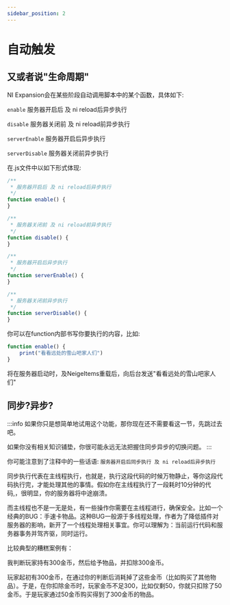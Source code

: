 ```yaml
---
sidebar_position: 2
---
```


# 自动触发

## 又或者说"生命周期"

NI Expansion会在某些阶段自动调用脚本中的某个函数，具体如下:

`enable` 服务器开启后 及 ni reload后异步执行

`disable` 服务器关闭前 及 ni reload前异步执行

`serverEnable` 服务器开启后异步执行

`serverDisable` 服务器关闭前异步执行

在.js文件中以如下形式体现:

```js
/**
 * 服务器开启后 及 ni reload后异步执行
 */
function enable() {
}

/**
 * 服务器关闭前 及 ni reload前异步执行
 */
function disable() {
}

/**
 * 服务器开启后异步执行
 */
function serverEnable() {
}

/**
 * 服务器关闭前异步执行
 */
function serverDisable() {
}
```

你可以在function内部书写你要执行的内容，比如:

```js
function enable() {
    print("看看远处的雪山吧家人们")
}
```

将在服务器启动时，及NeigeItems重载后，向后台发送"看看远处的雪山吧家人们"

## 同步?异步?

:::info
如果你只是想简单地试用这个功能，那你现在还不需要看这一节，先跳过去吧。

如果你没有相关知识铺垫，你很可能永远无法把握住同步异步的切换问题。
:::

你可能注意到了注释中的一些话语: `服务器开启后同步执行 及 ni reload后异步执行`

同步执行代表在主线程执行，也就是，执行这段代码的时候万物静止，等你这段代码执行完，才能处理其他的事情。假如你在主线程执行了一段耗时10分钟的代码,，很明显，你的服务器将中途崩溃。

而主线程也不是一无是处，有一些操作你需要在主线程进行，确保安全。比如一个经典的BUG：手速卡物品。这种BUG一般源于多线程处理，作者为了降低插件对服务器的影响，新开了一个线程处理相关事宜。你可以理解为：当前运行代码和服务器事务并驾齐驱，同时运行。

比较典型的糟糕案例有：

我判断玩家持有300金币，然后给予物品，并扣除300金币。

玩家起初有300金币，在通过你的判断后消耗掉了这些金币（比如购买了其他物品）。于是，在你扣除金币时，玩家金币不足300，比如仅剩50，你就只扣除了50金币。于是玩家通过50金币购买得到了300金币的物品。
